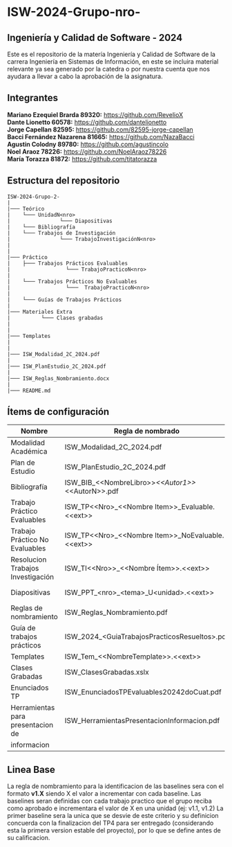# ISW-2024-Grupo-nro-

## Ingeniería y Calidad de Software - 2024 
Este es el repositorio de la matería Ingeniería y Calidad de Software de la carrera Ingeniería en Sistemas de Información, en este se incluira material relevante ya sea generado por la catedra o por nuestra cuenta que nos ayudara a llevar a cabo la aprobación de la asignatura.

## Integrantes 

**Mariano Ezequiel Brarda 89320:** https://github.com/RevelioX 
<br/>
**Dante Lionetto 60578:** https://github.com/dantelionetto 
<br/>
**Jorge Capellan 82595:** https://github.com/82595-jorge-capellan
<br/>
**Bacci Fernández Nazarena 81665:** https://github.com/NazaBacci 
<br/>
**Agustin Colodny 89780:** https://github.com/agustincolo
<br/>
**Noel Araoz 78226:** https://github.com/NoelAraoz78226
<br/>
**María Torazza 81872:** https://github.com/titatorazza 

## Estructura del repositorio 
```
ISW-2024-Grupo-2-
|
|─── Teórico
|    └─── UnidadN<nro>
|                └─── Diapositivas
|    └─── Bibliografía
|    └─── Trabajos de Investigación
|                └─── TrabajoInvestigaciónN<nro>
|   
|
|─── Práctico
|    ├─── Trabajos Prácticos Evaluables
|                  └─── TrabajoPracticoN<nro>
|            
|    └─── Trabajos Prácticos No Evaluables
|                  └───  TrabajoPracticoN<nro>
| 
|    └─── Guías de Trabajos Prácticos  
|  
|─── Materiales Extra
|          └─── Clases grabadas
|
|
|─── Templates
|
|
|─── ISW_Modalidad_2C_2024.pdf
|
|─── ISW_PlanEstudio_2C_2024.pdf
|
|─── ISW_Reglas_Nombramiento.docx
|
|─── README.md
```

## Ítems de configuración 

| Nombre  		              | Regla de nombrado                          	        | Ubicación física              				                        |
|-------------------------------------|---------------------------------------------------------|---------------------------------------------------------------------------------------|
| Modalidad Académica                 | ISW_Modalidad_2C_2024.pdf               	        | ISW-2024-Grupo-2-	                                                                |
| Plan de Estudio 	              | ISW_PlanEstudio_2C_2024.pdf           	                | ISW-2024-Grupo-2-                                                                     |
| Bibliografía                        | ISW_BIB_\<\<NombreLibro>>_\<\<Autor1>>_\<\<AutorN>>.pdf | ISW-2024-Grupo-2-/Teorico/Bibliografía/\<\<Tema>>			                |
| Trabajo Práctico Evaluables         | ISW_TP\<\<Nro>_\<\<Nombre Item>>_Evaluable.\<\<ext>>    | ISW-2024-Grupo-2-/Practico/Trabajos Practicos Evaluables /TrabajoPracticoN\<\<nro>>   |
| Trabajo Práctico No Evaluables      | ISW_TP\<\<Nro>_\<\<Nombre Item>>_NoEvaluable.\<\<ext>>  | ISW-2024-Grupo-2-/Practico/Trabajos Practicos No Evaluables /TrabajoPracticoN\<\<nro>>|
| Resolucion Trabajos Investigación   | ISW_TI\<\<Nro>>_\<\<Nombre Ítem>>.\<\<ext>>             | ISW-2024-Grupo-2-/Teorico/Trabajos de Investigación/TrabajoInvestigacionN\<\<nro>>    |
| Diapositivas                        | ISW_PPT_\<nro>_\<tema>_U\<unidad>.\<\<ext>>             | ISW-2024-Grupo-2-/Teórico/Diapositivas/UnidadN\<\<Nro>>                               |
| Reglas de nombramiento              | ISW_Reglas_Nombramiento.pdf                             | ISW-2024-Grupo-2-                                                                     |
| Guía de trabajos prácticos	      | ISW_2024_\<GuiaTrabajosPracticosResueltos>.pdf          | ISW-2024-Grupo-2-/Practico/Guias Trabajos Practicos/\<Guia> 				|
| Templates                           | ISW_Tem_\<\<NombreTemplate>>.\<\<ext>>                  | ISW-2024-Grupo-2-/Templatess				                                |
| Clases Grabadas             	      | ISW_ClasesGrabadas.xslx       	                        | ISW-2024-Grupo-2-/Materiales Extra/Clases Grabadas				        |
| Enunciados TP   	 	      | ISW_EnunciadosTPEvaluables20242doCuat.pdf   	        | ISW-2024-Grupo-2-/Practico			                                        |
| Herramientas para presentacion de   | ISW_HerramientasPresentacionInformacion.pdf             | ISW-2024-Grupo 2-/Materiales Extra                                                    |
| informacion                         |                                                         |                                                                                       |


## Linea Base

La regla de nombramiento para la identificacion de las baselines sera con el formato **v1.X** siendo X el valor a incrementar con cada baseline.
Las baselines seran definidas con cada trabajo practico que el grupo reciba como aprobado e incrementara el valor de X en una unidad (ej: v1.1, v1.2)
La primer baseline sera la unica que se desvie de este criterio y su definicion concuerda con la finalizacion del TP4 para ser entregado (considerando esta la primera version estable del proyecto), por lo que se define antes de su calificacion.
            

